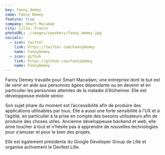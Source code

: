 ```yaml
---
key: fanny_demey
name: Fanny Demey
feature: true
company: Smart Macadam
city: Lille, France
photoURL: ./images/speakers/fanny_demey.jpg
socials:
  - icon: twitter
    link: https://twitter.com/FannyDemey
    name: FannyDemey
  - icon: github
    link: https://github.com/FannyDemey
    name: FannyDemey
---
```


Fanny Demey travaille pour Smart Macadam,  une entreprise dont le but est de venir en aide aux personnes âgées dépendante ou en devenir et en particulier les personnes atteintes de la maladie d'Alzheimer. Elle est développeuse mobile sénior. 

Son sujet phare du moment est l’accessibilité afin de produire des applications utilisables par tous. Elle a aussi une forte sensibilité à l’UX et à l’agilité, en particulier à la prise en compte des besoins utilisateurs afin de produire des choses utiles. Ancienne développeuse backend et web, elle aime toucher à tout et n’hésite pas à apprendre de nouvelles technologies pour s’amuser et pour le bien des projets.

Elle est également présidente du Google Developer Group de Lille et organise activement le Devfest Lille.
